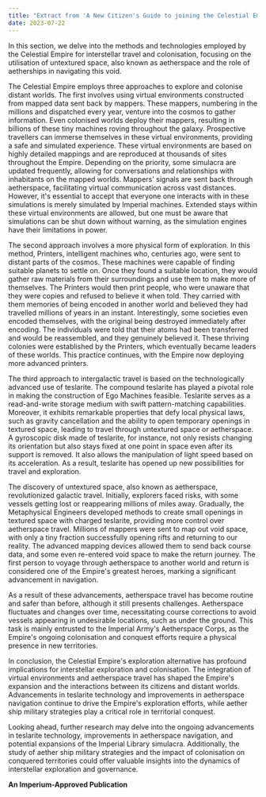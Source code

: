 ```yaml
---
title: "Extract from 'A New Citizen's Guide to joining the Celestial Empire'."
date: 2023-07-22
---
```



In this section, we delve into the methods and technologies employed by the Celestial Empire for interstellar travel and colonisation, focusing on the utilisation of untextured space, also known as aetherspace and the role of aetherships in navigating this void.

The Celestial Empire employs three approaches to explore and colonise distant worlds. The first involves using virtual environments constructed from mapped data sent back by mappers. These mappers, numbering in the millions and dispatched every year, venture into the cosmos to gather information. Even colonised worlds deploy their mappers, resulting in billions of these tiny machines roving throughout the galaxy. Prospective travellers can immerse themselves in these virtual environments, providing a safe and simulated experience. These virtual environments are based on highly detailed mappings and are reproduced at thousands of sites throughout the Empire. Depending on the priority, some simulacra are updated frequently, allowing for conversations and relationships with inhabitants on the mapped worlds. Mappers' signals are sent back through aetherspace, facilitating virtual communication across vast distances. However, it's essential to accept that everyone one interacts with in these simulations is merely simulated by Imperial machines. Extended stays within these virtual environments are allowed, but one must be aware that simulations can be shut down without warning, as the simulation engines have their limitations in power.

The second approach involves a more physical form of exploration. In this method, Printers, intelligent machines who, centuries ago, were sent to distant parts of the cosmos. These machines were capable of finding suitable planets to settle on. Once they found a suitable location, they would gather raw materials from their surroundings and use them to make more of themselves. The Printers would then print people, who were unaware that they were copies and refused to believe it when told. They carried with them memories of being encoded in another world and believed they had travelled millions of years in an instant. Interestingly, some societies even encoded themselves, with the original being destroyed immediately after encoding. The individuals were told that their atoms had been transferred and would be reassembled, and they genuinely believed it. These thriving colonies were established by the Printers, which eventually became leaders of these worlds. This practice continues, with the Empire now deploying more advanced printers.

The third approach to intergalactic travel is based on the technologically advanced use of teslarite. 
The compound teslarite has played a pivotal role in making the construction of Ego Machines feasible. Teslarite serves as a read-and-write storage medium with swift pattern-matching capabilities. Moreover, it exhibits remarkable properties that defy local physical laws, such as gravity cancellation and the ability to open temporary openings in textured space, leading to travel through untextured space or aetherspace. A gyroscopic disk made of teslarite, for instance, not only resists changing its orientation but also stays fixed at one point in space even after its support is removed. It also allows the manipulation of light speed based on its acceleration. As a result, teslarite has opened up new possibilities for travel and exploration.

The discovery of untextured space, also known as aetherspace, revolutionized galactic travel. Initially, explorers faced risks, with some vessels getting lost or reappearing millions of miles away. Gradually, the Metaphysical Engineers developed methods to create small openings in textured space with charged teslarite, providing more control over aetherspace travel. Millions of mappers were sent to map out void space, with only a tiny fraction successfully opening rifts and returning to our reality. The advanced mapping devices allowed them to send back course data, and some even re-entered void space to make the return journey. The first person to voyage through aetherspace to another world and return is considered one of the Empire's greatest heroes, marking a significant advancement in navigation.

As a result of these advancements, aetherspace travel has become routine and safer than before, although it still presents challenges. Aetherspace fluctuates and changes over time, necessitating course corrections to avoid vessels appearing in undesirable locations, such as under the ground. This task is mainly entrusted to the Imperial Army's Aetherspace Corps, as the Empire's ongoing colonisation and conquest efforts require a physical presence in new territories.

In conclusion, the Celestial Empire's exploration alternative has profound implications for interstellar exploration and colonisation. The integration of virtual environments and aetherspace travel has shaped the Empire's expansion and the interactions between its citizens and distant worlds. Advancements in teslarite technology and improvements in aetherspace navigation continue to drive the Empire's exploration efforts, while aether ship military strategies play a critical role in territorial conquest.

Looking ahead, further research may delve into the ongoing advancements in teslarite technology, improvements in aetherspace navigation, and potential expansions of the Imperial Library simulacra. Additionally, the study of aether ship military strategies and the impact of colonisation on conquered territories could offer valuable insights into the dynamics of interstellar exploration and governance.

**An Imperium-Approved Publication**

